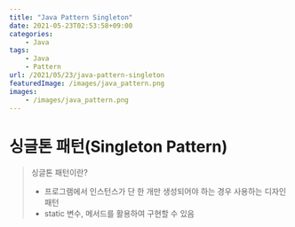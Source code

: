```yaml
---
title: "Java Pattern Singleton"
date: 2021-05-23T02:53:58+09:00
categories:
    - Java
tags:
    - Java
    - Pattern
url: /2021/05/23/java-pattern-singleton
featuredImage: /images/java_pattern.png
images:
    - /images/java_pattern.png
---
```

# 싱글톤 패턴(Singleton Pattern)

> 싱글톤 패턴이란?
> - 프로그램에서 인스턴스가 단 한 개만 생성되어야 하는 경우 사용하는 디자인 패턴
> - static 변수, 메서드를 활용하여 구현할 수 있음
